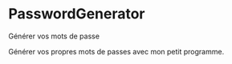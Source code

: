 # PasswordGenerator
Générer vos mots de passe

Générer vos propres mots de passes avec mon petit programme.
